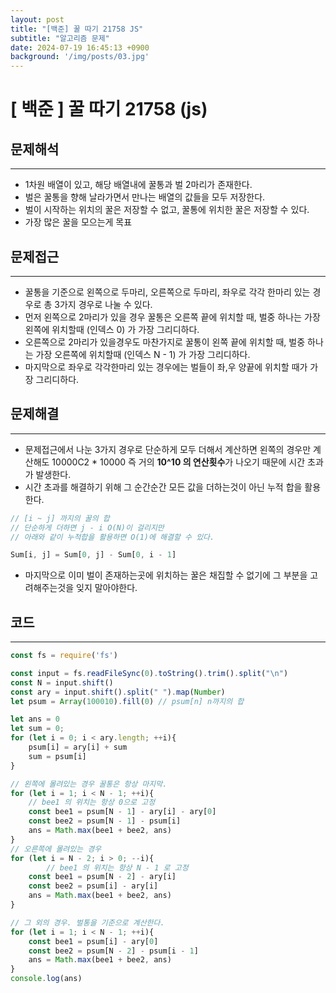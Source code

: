 ```yaml
---
layout: post
title: "[백준] 꿀 따기 21758 JS"
subtitle: "알고리즘 문제"
date: 2024-07-19 16:45:13 +0900
background: '/img/posts/03.jpg'
---
```


# [ 백준 ] 꿀 따기 21758 (js)

[](https://www.acmicpc.net/problem/21758)

## 문제해석

---

- 1차원 배열이 있고, 해당 배열내에 꿀통과 벌 2마리가 존재한다.
- 벌은 꿀통을 향해 날라가면서 만나는 배열의 값들을 모두 저장한다.
- 벌이 시작하는 위치의 꿀은 저장할 수 없고, 꿀통에 위치한 꿀은 저장할 수 있다.
- 가장 많은 꿀을 모으는게 목표

## 문제접근

---

- 꿀통을 기준으로  왼쪽으로 두마리, 오른쪽으로 두마리, 좌우로 각각 한마리 있는 경우로 총 3가지 경우로 나눌 수 있다.
- 먼저 왼쪽으로 2마리가 있을 경우 꿀통은 오른쪽 끝에 위치할 때, 벌중 하나는 가장 왼쪽에 위치할때 (인덱스 0) 가 가장 그리디하다.
- 오른쪽으로 2마리가 있을경우도 마찬가지로 꿀통이 왼쪽 끝에 위치할 때, 벌중 하나는 가장 오른쪽에 위치할때 (인덱스 N - 1) 가 가장 그리디하다.
- 마지막으로 좌우로 각각한마리 있는 경우에는 벌들이 좌,우 양끝에 위치할 때가 가장 그리디하다.

## 문제해결

---

- 문제접근에서 나눈 3가지 경우로 단순하게 모두 더해서 계산하면 왼쪽의 경우만 계산해도 10000C2 * 10000 즉 거의 **10^10 의 연산횟수**가 나오기 때문에 시간 초과가 발생한다.
- 시간 초과를 해결하기 위해 그 순간순간 모든 값을 더하는것이 아닌 누적 합을 활용한다.

```jsx
// [i ~ j] 까지의 꿀의 합
// 단순하게 더하면 j - i O(N)이 걸리지만
// 아래와 같이 누적합을 활용하면 O(1)에 해결할 수 있다.

Sum[i, j] = Sum[0, j] - Sum[0, i - 1] 
```

- 마지막으로 이미 벌이 존재하는곳에 위치하는 꿀은 채집할 수 없기에 그 부분을 고려해주는것을 잊지 말아야한다.

## 코드

---

```jsx
const fs = require('fs')

const input = fs.readFileSync(0).toString().trim().split("\n")
const N = input.shift()
const ary = input.shift().split(" ").map(Number)
let psum = Array(100010).fill(0) // psum[n] n까지의 합

let ans = 0
let sum = 0;
for (let i = 0; i < ary.length; ++i){
    psum[i] = ary[i] + sum
    sum = psum[i]
}

// 왼쪽에 몰려있는 경우 꿀통은 항상 마지막.
for (let i = 1; i < N - 1; ++i){
    // bee1 의 위치는 항상 0으로 고정
    const bee1 = psum[N - 1] - ary[i] - ary[0]
    const bee2 = psum[N - 1] - psum[i]
    ans = Math.max(bee1 + bee2, ans)
}
// 오른쪽에 몰려있는 경우
for (let i = N - 2; i > 0; --i){
		// bee1 의 위치는 항상 N - 1 로 고정
    const bee1 = psum[N - 2] - ary[i]
    const bee2 = psum[i] - ary[i]
    ans = Math.max(bee1 + bee2, ans)
}

// 그 외의 경우. 벌통을 기준으로 계산한다.
for (let i = 1; i < N - 1; ++i){
    const bee1 = psum[i] - ary[0]
    const bee2 = psum[N - 2] - psum[i - 1]
    ans = Math.max(bee1 + bee2, ans)
}
console.log(ans)
```